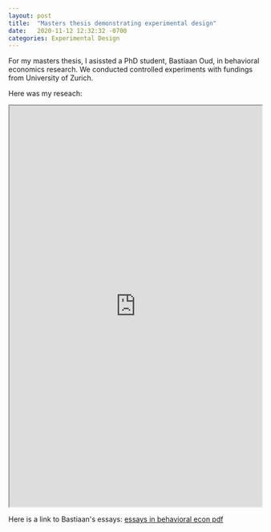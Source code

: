 ```yaml
---
layout: post
title:  "Masters thesis demonstrating experimental design"
date:   2020-11-12 12:32:32 -0700
categories: Experimental Design
---
```


For my masters thesis, I asissted a PhD student, Bastiaan Oud, in behavioral economics research.  We conducted controlled experiments with fundings from University of Zurich. 

Here was my reseach:
<iframe src="https://drive.google.com/file/d/17w5bqDjfSQ885vUXUdT0smjKhYdnM9aT/preview" width="100%" height="800em"></iframe>

Here is a link to Bastiaan's essays: [essays in behavioral econ pdf][essays in behavioral economics PDF]

[essays in behavioral economics PDF]: https://www.zoraprod.uzh.ch/id/eprint/138997/1/Essays_in_Behavioral_Oud.pdf
